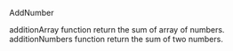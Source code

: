 AddNumber  

additionArray function return the sum of array of numbers.  
additionNumbers function return the sum of two numbers.  
 